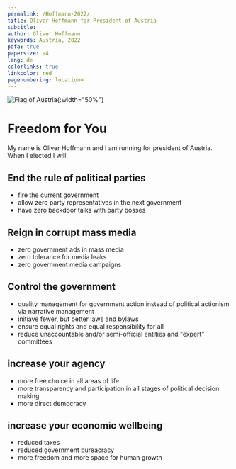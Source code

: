 ```yaml
---
permalink: /Hoffmann-2022/
title: Oliver Hoffmann for President of Austria
subtitle: 
author: Oliver Hoffmann
keywords: Austria, 2022
pdfa: true
papersize: a4
lang: de
colorlinks: true
linkcolor: red
pagenumbering: location=
---
```


![Flag of Austria](https://res.cloudinary.com/ontore/image/upload/ar_5:3,c_scale,f_auto,fl_any_format,q_auto,w_520/v1658980446/2022-07-28-Fahne-%C3%96sterreich_mjs3x2.svg){:width="50%"}

# Freedom for You

My name is Oliver Hoffmann and I am running for president of Austria.
When I elected I will:

## End the rule of political parties

* fire the current government
* allow zero party representatives in the next government
* have zero backdoor talks with party bosses

## Reign in corrupt mass media

* zero government ads in mass media
* zero tolerance for media leaks
* zero government media campaigns

## Control the government

* quality management for government action instead of political actionism via narrative management
* initiave fewer, but better laws and bylaws
* ensure equal rights and equal responsibility for all
* reduce unaccountable and/or semi-official entities and "expert" committees

## increase your agency

* more free choice in all areas of life
* more transparency and participation in all stages of political decision making
* more direct democracy

## increase your economic wellbeing

* reduced taxes
* reduced government bureacracy
* more freedom and more space for human growth
